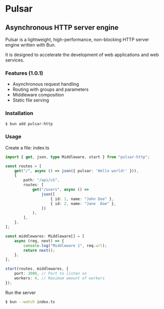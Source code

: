 # Pulsar
## Asynchronous HTTP server engine

Pulsar is a lightweight, high-performance, non-blocking HTTP server engine written with Bun. 

It is designed to accelerate the development of web applications and web services.

### Features (1.0.1)
- Asynchronous request handling
- Routing with groups and parameters
- Middleware composition
- Static file serving

### Installation
```bash
$ bun add pulsar-http
```

### Usage
Create a file: index.ts
```typescript
import { get, json, type Middleware, start } from "pulsar-http";

const routes = [
    get("/", async () => json({ pulsar: 'Hello world!' })),
    {
        path: "/api/v1",
        routes: [
            get("/users", async () =>
                json([
                    { id: 1, name: "John Doe" },
                    { id: 2, name: "Jane  Doe" },
                ])
            ),
        ],
    },
];

const middlewares: Middleware[] = [
    async (req, next) => {
        console.log("Middleware 1", req.url);
        return next();
    },
];

start(routes, middlewares, {
    port: 3000, // Port to listen on
    workers: 4, // Maximum amount of workers
});
```

Run the server
```bash
$ bun --watch index.ts
```